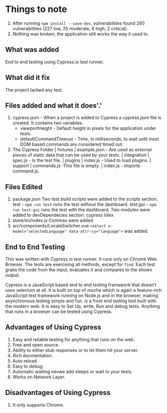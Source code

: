 # Things to note

1. After running `npm install --save-dev`, vulnerabilities found 260 vulnerabilities (227 low, 25 moderate, 6 high, 2 critical).
2. Nothing was broken, the application still works the way it used to.

## What was added

End to end testing using Cypress.io test runner.

## What did it fix

The project lacked any test.

## Files added and what it does'.'

  1. cypress.json - When a project is added to Cypress a cypress.json file is created. It contains two variables.
      * viewportHeight - 	Default height in pixels for the application under tests.
      * defaultCommandTimeout - Time, in milliseconds, to wait until most DOM based commands are considered timed out.
  2. The Cypress Folder
      | fixtures
        | example.json - Are used as external pieces of static data that can be used by your tests.
      | integration
        | spec.js - Is the test file.
      | plugins
        | index.js - Used to load plugins.
      | support
        | commands.js -This file is empty.
        | index.js - Imports command.js.

## Files Edited

1. package.json
    Two test build scripts were added to the scripts section.
      test - `npm run test` runs the test without the dashboard.
      test:gui - `npm run test:gui` runs the test with the dashboard.
    Two modules were added to devDependecies section.
      cypress
      lolex
2. store/en/index.js
    Commas were added.
3. src/components/LocaleSwitcher.vue
    `<select v-model="selectedLanguage" data-attr-cy="language">` was added.

## End to End Testing

This was written with Cypress.io test runner. It runs only on Chrome Web Browser. The tests are exercising all methods, except for `find`. Each test grabs the code from the input, evaluates it and compares to the shown output.

Cypress is a JavaScript based end to end testing framework that doesn’t uses selenium at all. It is built on top of mocha which is again a feature-rich JavaScript test framework running on Node.js and in the browser, making asynchronous testing simple and fun. is a front end testing tool built with the modern web. It is easy to Set Up, write, Run and debug tests. Anything that runs in a browser can be tested using Cypress.

## Advantages of Using Cypress

1. Easy and reliable testing for anything that runs on the web.
2. Free and open source.
3. Ability to either stub responses or to let them hit your server.
4. Rich docmentation.
5. Auto reload
6. Easy to debug.
7. Automatic waiting nevwe add sleeps or wait to your tests.
8. Works on Network Layer.

## Disadvantages of Using Cypress

1. It only supports Chrome.

